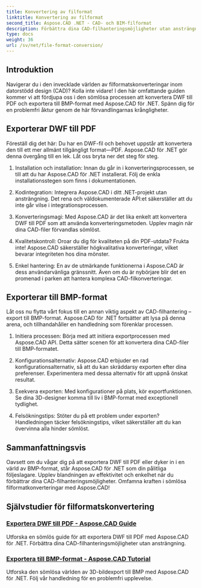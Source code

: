 ```yaml
---
title: Konvertering av filformat
linktitle: Konvertering av filformat
second_title: Aspose.CAD .NET - CAD- och BIM-filformat
description: Förbättra dina CAD-filhanteringsmöjligheter utan ansträngning med Aspose.CAD för .NET. Utforska självstudier om att exportera DWF till PDF och 3D-bildexport till BMP-format.
type: docs
weight: 36
url: /sv/net/file-format-conversion/
---
```


## Introduktion

Navigerar du i den invecklade världen av filformatskonverteringar inom datorstödd design (CAD)? Kolla inte vidare! I den här omfattande guiden kommer vi att fördjupa oss i den sömlösa processen att konvertera DWF till PDF och exportera till BMP-format med Aspose.CAD för .NET. Spänn dig för en problemfri åktur genom de här förvandlingarnas krångligheter.

## Exporterar DWF till PDF

Föreställ dig det här: Du har en DWF-fil och behovet uppstår att konvertera den till ett mer allmänt tillgängligt format—PDF. Aspose.CAD för .NET gör denna övergång till en lek. Låt oss bryta ner det steg för steg.

1. Installation och installation: Innan du går in i konverteringsprocessen, se till att du har Aspose.CAD för .NET installerat. Följ de enkla installationsstegen som finns i dokumentationen.

2. Kodintegration: Integrera Aspose.CAD i ditt .NET-projekt utan ansträngning. Det rena och väldokumenterade API:et säkerställer att du inte går vilse i integrationsprocessen.

3. Konverteringsmagi: Med Aspose.CAD är det lika enkelt att konvertera DWF till PDF som att använda konverteringsmetoden. Upplev magin när dina CAD-filer förvandlas sömlöst.

4. Kvalitetskontroll: Oroar du dig för kvaliteten på din PDF-utdata? Frukta inte! Aspose.CAD säkerställer högkvalitativa konverteringar, vilket bevarar integriteten hos dina mönster.

5. Enkel hantering: En av de utmärkande funktionerna i Aspose.CAD är dess användarvänliga gränssnitt. Även om du är nybörjare blir det en promenad i parken att hantera komplexa CAD-filkonverteringar.

## Exporterar till BMP-format

Låt oss nu flytta vårt fokus till en annan viktig aspekt av CAD-filhantering – export till BMP-format. Aspose.CAD för .NET fortsätter att lysa på denna arena, och tillhandahåller en handledning som förenklar processen.

1. Initiera processen: Börja med att initiera exportprocessen med Aspose.CAD API. Detta sätter scenen för att konvertera dina CAD-filer till BMP-formatet.

2. Konfigurationsalternativ: Aspose.CAD erbjuder en rad konfigurationsalternativ, så att du kan skräddarsy exporten efter dina preferenser. Experimentera med dessa alternativ för att uppnå önskat resultat.

3. Exekvera exporten: Med konfigurationer på plats, kör exportfunktionen. Se dina 3D-designer komma till liv i BMP-format med exceptionell tydlighet.

4. Felsökningstips: Stöter du på ett problem under exporten? Handledningen täcker felsökningstips, vilket säkerställer att du kan övervinna alla hinder sömlöst.

## Sammanfattningsvis

Oavsett om du vågar dig på att exportera DWF till PDF eller dyker in i en värld av BMP-format, står Aspose.CAD för .NET som din pålitliga följeslagare. Upplev blandningen av effektivitet och enkelhet när du förbättrar dina CAD-filhanteringsmöjligheter. Omfamna kraften i sömlösa filformatkonverteringar med Aspose.CAD!
## Självstudier för filformatskonvertering
### [Exportera DWF till PDF - Aspose.CAD Guide](./exporting-dwf-to-pdf/)
Utforska en sömlös guide för att exportera DWF till PDF med Aspose.CAD för .NET. Förbättra dina CAD-filhanteringsmöjligheter utan ansträngning.
### [Exportera till BMP-format - Aspose.CAD Tutorial](./exporting-to-bmp-format/)
Utforska den sömlösa världen av 3D-bildexport till BMP med Aspose.CAD för .NET. Följ vår handledning för en problemfri upplevelse.